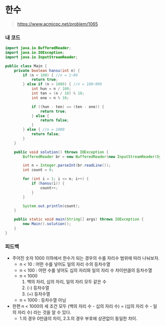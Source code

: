 # 한수

> https://www.acmicpc.net/problem/1065

### 내 코드

```java
import java.io.BufferedReader;
import java.io.IOException;
import java.io.InputStreamReader;

public class Main {
    private boolean hansu(int n) {
        if (n < 100) { //n = 1~99
            return true;
        } else if (n < 1000) { //n = 100~999
            int hun = n / 100;
            int ten = (n / 10) % 10;
            int one = n % 10;

            if ((hun - ten) == (ten - one)) {
                return true;
            } else {
                return false;
            }
        } else { //n = 1000
            return false;
        }
    }

    public void solution() throws IOException {
        BufferedReader br = new BufferedReader(new InputStreamReader(System.in));

        int n = Integer.parseInt(br.readLine());
        int count = 0;

        for (int i = 1; i <= n; i++) {
            if (hansu(i)) {
                count++;
            }
        }

        System.out.println(count);
    }

    public static void main(String[] args) throws IOException {
        new Main().solution();
    }
}
```

### 피드백

- 주어진 숫자 1000 이하에서 한수가 되는 경우의 수를 자리수 범위에 따라 나눠보자.
    - n < 10 : 어떤 수를 넣어도 일의 자리 수의 등차수열
    - n < 100 : 어떤 수를 넣어도 십의 자리와 일의 자리 수 차이만큼의 등차수열
    - n < 1000
        1. 백의 자리, 십의 자리, 일의 자리 모두 같은 수
        2. (-) 등차수열
        3. (+) 등차수열
    - n = 1000 : 등차수열 아님
- 한편 n < 1000의 세 조건 모두 (백의 자리 수 - 십의 자리 수) = (십의 자리 수 - 일의 자리 수) 라는 것을 알 수 있다.
    - 1.의 경우 0만큼의 차이, 2.3.의 경우 부호에 상관없이 동일한 차이.